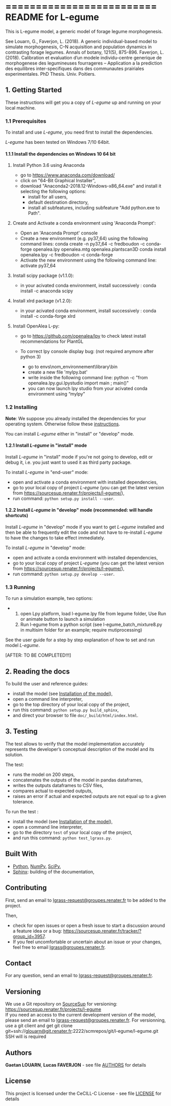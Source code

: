 =========================
README for L-egume
=========================

This is L-egume model, a generic model of forage legume morphogenesis.

See 
Louarn, G., Faverjon, L. (2018). A generic individual-based model to simulate morphogenesis, C–N acquisition and population dynamics in contrasting forage legumes. Annals of botany, 121(5), 875-896.
Faverjon, L. (2018). Calibration et evaluation d’un modele individu-centre generique de morphogenese des legumineuses fourrageres – Application a la prediction des equilibres inter-specifiques dans des communautes prairiales  experimentales. PhD Thesis. Univ. Poitiers.



## 1. Getting Started

These instructions will get you a copy of *L-egume* up and running on your local 
machine.

### 1.1 Prerequisites

To install and use *L-egume*, you need first to install the dependencies.

*L-egume* has been tested on Windows 7/10 64bit.
 
#### 1.1.1 Install the dependencies on Windows 10 64 bit

1. Install Python  3.6 using Anaconda 

    * go to https://www.anaconda.com/download/ 
    * click on "64-Bit Graphical Installer", 
    * download "Anaconda2-2018.12-Windows-x86_64.exe" and install it selecting the following options:
        * install for all users,
        * default destination directory,
        * install all subfeatures, including subfeature "Add python.exe to Path".

		
2. Create and Activate a conda environment using  'Anaconda Prompt':
	* Open an 'Anaconda Prompt' console
	* Create a new environment (e.g. py37_64) using the following command lines:
		conda create -n py37_64 -c fredboudon -c conda-forge openalea.lpy openalea.mtg openalea.plantscan3D 
		conda install openalea.lpy -c fredboudon -c conda-forge
	* Activate the new environment using the following command line:
		activate py37_64


3. Install scipy package (v1.1.0):  
    * in your acivated conda environment, install successively : 
		conda install -c anaconda scipy
		
4. Install xlrd package (v1.2.0):  
    * in your acivated conda environment, install successively : 
		conda install -c conda-forge xlrd


5. Install OpenAlea L-py:  

    * go to https://github.com/openalea/lpy to check latest install recommendations for PlantGL

		
	* To correct lpy console display bug:
		(not required anymore after python 3)
		- go to envs\nom_environnement\library\bin
		- create a new file 'mylpy.bat'
		- write inside the following command line:
			python -c "from openalea.lpy.gui.lpystudio import main ; main()"
		- you can now launch lpy studio from your acivated conda environment using  “mylpy”


	
### 1.2 Installing

__Note__: We suppose you already installed the dependencies for your operating system. Otherwise follow these [instructions](prerequisites "Prerequisites").

You can install *L-egume* either in "install" or "develop" mode.

#### 1.2.1 Install *L-egume* in "install" mode

Install *L-egume* in "install" mode if you're not going to develop, edit or debug 
it, i.e. you just want to used it as third party package.

To install *L-egume* in "end-user" mode:

* open and activate a conda environment with installed dependencies,
* go to your local copy of project *L-egume* (you can get the latest version from https://sourcesup.renater.fr/projects/l-egume/),
* run command: `python setup.py install --user`.

#### 1.2.2 Install *L-egume* in "develop" mode (recommended: will handle shortcuts)

Install *L-egume* in "develop" mode if you want to get *L-egume* installed and then 
be able to frequently edit the code and not have to re-install *L-egume* to have the 
changes to take effect immediately.

To install *L-egume* in "develop" mode:

* open and activate a conda environment with installed dependencies,
* go to your local copy of project *L-egume* (you can get the latest version from https://sourcesup.renater.fr/projects/l-egume/),
* run command: `python setup.py develop --user`.

### 1.3 Running

To run a simulation example, two options:

* 1. open Lpy platform,
	 load l-egume.lpy file from legume folder,
	 Use Run or animate button to launch a simulation
  2. Run l-egume from a python script (see l-egume_batch_mixture8.py in multisim folder for an example; require mutiprocessing)

See the user guide for a step by step explanation of how to set and run model *L-egume*.



[AFTER: TO BE COMPLETED!!!]



## 2. Reading the docs

To build the user and reference guides:

* install the model (see [Installation of the model](installing "Installing")), 
* open a command line interpreter,
* go to the top directory of your local copy of the project,
* run this command: `python setup.py build_sphinx`,
* and direct your browser to file `doc/_build/html/index.html`.

## 3. Testing

The test allows to verify that the model implementation accurately 
represents the developer’s conceptual description of the model and its solution.

The test:

* runs the model on 200 steps,
* concatenates the outputs of the model in pandas dataframes,
* writes the outputs dataframes to CSV files,
* compares actual to expected outputs,
* raises an error if actual and expected outputs are not equal up to a given tolerance.     

To run the test :

* install the model (see [Installation of the model](installing "Installing")), 
* open a command line interpreter,
* go to the directory `test` of your local copy of the project,
* and run this command: `python test_lgrass.py`.

## Built With

* [Python](http://www.python.org/), [NumPy](http://www.numpy.org/), [SciPy](http://www.scipy.org/), 
* [Sphinx](http://sphinx-doc.org/): building of the documentation, 

## Contributing

First, send an email to <lgrass-request@groupes.renater.fr> to be added to the project.  

Then,
 
* check for open issues or open a fresh issue to start a discussion around a
  feature idea or a bug: https://sourcesup.renater.fr/tracker/?group_id=3957.
* If you feel uncomfortable or uncertain about an issue or your changes, feel
  free to email <lgrass@groupes.renater.fr>.

## Contact

For any question, send an email to <lgrass-request@groupes.renater.fr>.

## Versioning

We use a Git repository on [SourceSup](https://sourcesup.renater.fr) for 
versioning: https://sourcesup.renater.fr/projects/l-egume  
If you need an access to the current development version of the model, please send 
an email to <lgrass-request@groupes.renater.fr>.
For versionning, use a git client and get git clone git+ssh://glouarn@git.renater.fr:2222/scmrepos/git/l-egume/l-egume.git SSH will is required

## Authors

**Gaetan LOUARN**, **Lucas FAVERJON** - see file [AUTHORS](AUTHORS) for details

## License

This project is licensed under the CeCILL-C License - see file [LICENSE](LICENSE) for details
